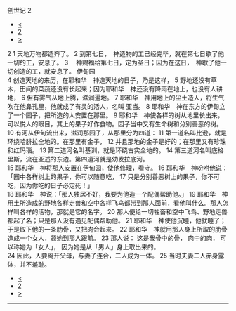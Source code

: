 ﻿





 创世记 2




* [<](bible/GEN01.md)
* [2](bible/GEN.md)
* [>](bible/GEN03.md)



 
2 
1 天地万物都造齐了。 
2 到第七日，　神造物的工已经完毕，就在第七日歇了他一切的工，安息了。 
3 　神赐福给第七日，定为圣日；因为在这日，　神歇了他一切创造的工，就安息了。 伊甸园  
4 创造天地的来历，在耶和华　神造天地的日子，乃是这样， 
5 野地还没有草木，田间的菜蔬还没有长起来；因为耶和华　神还没有降雨在地上，也没有人耕地， 
6 但有雾气从地上腾，滋润遍地。 
7 耶和华　神用地上的尘土造人，将生气吹在他鼻孔里，他就成了有灵的活人，名叫 亚当。 
8 耶和华　神在东方的伊甸立了一个园子，把所造的人安置在那里。 
9 耶和华　神使各样的树从地里长出来，可以悦人的眼目，其上的果子好作食物。园子当中又有生命树和分别善恶的树。  
10 有河从伊甸流出来，滋润那园子，从那里分为四道： 
11 第一道名叫比逊，就是环绕哈腓拉全地的。在那里有金子， 
12 并且那地的金子是好的；在那里又有珍珠和红玛瑙。 
13 第二道河名叫基训，就是环绕古实全地的。 
14 第三道河名叫底格里斯，流在亚述的东边。第四道河就是幼发拉底河。  
15 耶和华　神将那人安置在伊甸园，使他修理，看守。 
16 耶和华　神吩咐他说：「园中各样树上的果子，你可以随意吃， 
17 只是分别善恶树上的果子，你不可吃，因为你吃的日子必定死！」  
18 耶和华　神说：「那人独居不好，我要为他造一个配偶帮助他。」 
19 耶和华　神用土所造成的野地各样走兽和空中各样飞鸟都带到那人面前，看他叫什么。那人怎样叫各样的活物，那就是它的名字。 
20 那人便给一切牲畜和空中飞鸟、野地走兽都起了名；只是那人没有遇见配偶帮助他。 
21 耶和华　神使他沉睡，他就睡了；于是取下他的一条肋骨，又把肉合起来。 
22 耶和华　神就用那人身上所取的肋骨造成一个女人，领她到那人跟前。 
23 那人说： 这是我骨中的骨， 肉中的肉， 可以称她为「女人」， 因为她是从「男人」身上取出来的。  
24 因此，人要离开父母，与妻子连合，二人成为一体。 
25 当时夫妻二人赤身露体，并不羞耻。 
* [<](bible/GEN01.md)
* [2](bible/GEN.md)
* [>](bible/GEN03.md)





---









